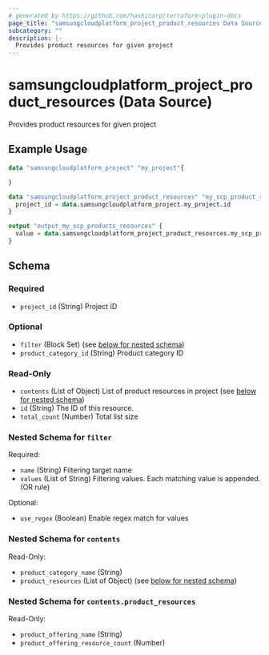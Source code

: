 ```yaml
---
# generated by https://github.com/hashicorp/terraform-plugin-docs
page_title: "samsungcloudplatform_project_product_resources Data Source - scp"
subcategory: ""
description: |-
  Provides product resources for given project
---
```


# samsungcloudplatform_project_product_resources (Data Source)

Provides product resources for given project

## Example Usage

```terraform
data "samsungcloudplatform_project" "my_project"{

}

data "samsungcloudplatform_project_product_resources" "my_scp_product_resources" {
  project_id = data.samsungcloudplatform_project.my_project.id
}

output "output_my_scp_products_resources" {
  value = data.samsungcloudplatform_project_product_resources.my_scp_product_resources
}
```

<!-- schema generated by tfplugindocs -->
## Schema

### Required

- `project_id` (String) Project ID

### Optional

- `filter` (Block Set) (see [below for nested schema](#nestedblock--filter))
- `product_category_id` (String) Product category ID

### Read-Only

- `contents` (List of Object) List of product resources in project (see [below for nested schema](#nestedatt--contents))
- `id` (String) The ID of this resource.
- `total_count` (Number) Total list size

<a id="nestedblock--filter"></a>
### Nested Schema for `filter`

Required:

- `name` (String) Filtering target name
- `values` (List of String) Filtering values. Each matching value is appended. (OR rule)

Optional:

- `use_regex` (Boolean) Enable regex match for values


<a id="nestedatt--contents"></a>
### Nested Schema for `contents`

Read-Only:

- `product_category_name` (String)
- `product_resources` (List of Object) (see [below for nested schema](#nestedobjatt--contents--product_resources))

<a id="nestedobjatt--contents--product_resources"></a>
### Nested Schema for `contents.product_resources`

Read-Only:

- `product_offering_name` (String)
- `product_offering_resource_count` (Number)



